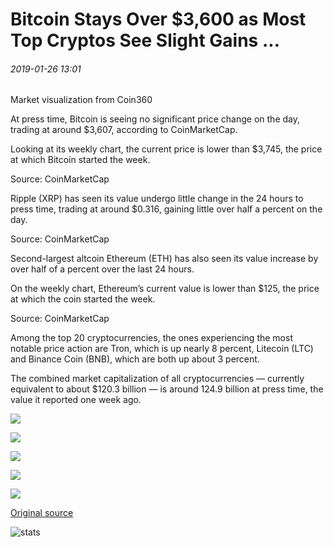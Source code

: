 # Bitcoin Stays Over $3,600 as Most Top Cryptos See Slight Gains ...

###### 2019-01-26 13:01

Market visualization from Coin360

At press time, Bitcoin is seeing no significant price change on the day, trading at around $3,607, according to CoinMarketCap.

Looking at its weekly chart, the current price is lower than $3,745, the price at which Bitcoin started the week.

Source: CoinMarketCap

Ripple (XRP) has seen its value undergo little change in the 24 hours to press time, trading at around $0.316, gaining little over half a percent on the day.

Source: CoinMarketCap

Second-largest altcoin Ethereum (ETH) has also seen its value increase by over half of a percent over the last 24 hours.

On the weekly chart, Ethereum’s current value is lower than $125, the price at which the coin started the week.

Source: CoinMarketCap

Among the top 20 cryptocurrencies, the ones experiencing the most notable price action are Tron, which is up nearly 8 percent, Litecoin (LTC) and Binance Coin (BNB), which are both up about 3 percent.

The combined market capitalization of all cryptocurrencies — currently equivalent to about $120.3 billion — is around 124.9 billion at press time, the value it reported one week ago.

![](https://s3.cointelegraph.com/storage/uploads/view/00aaf56bd9b0c6f2764104cd8c97d3fc.png)

![](https://s3.cointelegraph.com/storage/uploads/view/b916e771fa2401f412aab7da98ec3f06.png)

![](https://s3.cointelegraph.com/storage/uploads/view/9ae976ce9af04e0091965810de16db78.png)

![](https://s3.cointelegraph.com/storage/uploads/view/9f4e0e7d1dd167bcdfbdfde51095d669.png)

![](https://s3.cointelegraph.com/storage/uploads/view/1eed19230220c0ba1970a09e16d70a8e.png)

[Original source](https://cointelegraph.com/news/bitcoin-stays-over-3-600-as-most-top-cryptos-see-slight-gains)

![stats](https://c.statcounter.com/11760860/0/a89fa40b/1/ "stats")